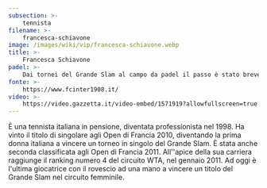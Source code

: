 ```yaml
---
subsection: >-
    tennista
filename: >-
    francesca-schiavone
image: /images/wiki/vip/francesca-schiavone.webp
title: >-
    Francesca Schiavone
padel: >-
    Dai tornei del Grande Slam al campo da padel il passo è stato breve. Gioca a Milano, dove vive con la famiglia, spesso con calciatori ed altri personaggi famosi. Appassionata di lunga data a questo sport afferma di giocare per il divertimento di questo sport.
fonte: >-
    https://www.fcinter1908.it/
video: >-
    https://video.gazzetta.it/video-embed/1571919?allowfullscreen=true
---
```

È una tennista italiana in pensione, diventata professionista nel 1998. Ha vinto il titolo di singolare agli Open di Francia 2010, diventando la prima donna italiana a vincere un torneo in singolo del Grande Slam. È stata anche seconda classificata agli Open di Francia 2011. All''apice della sua carriera raggiunge il ranking numero 4 del circuito WTA, nel gennaio 2011. Ad oggi è l'ultima giocatrice con il rovescio ad una mano a vincere un titolo del Grande Slam nel circuito femminile.